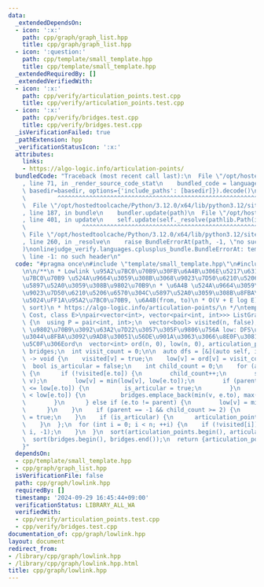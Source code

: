 ```yaml
---
data:
  _extendedDependsOn:
  - icon: ':x:'
    path: cpp/graph/graph_list.hpp
    title: cpp/graph/graph_list.hpp
  - icon: ':question:'
    path: cpp/template/small_template.hpp
    title: cpp/template/small_template.hpp
  _extendedRequiredBy: []
  _extendedVerifiedWith:
  - icon: ':x:'
    path: cpp/verify/articulation_points.test.cpp
    title: cpp/verify/articulation_points.test.cpp
  - icon: ':x:'
    path: cpp/verify/bridges.test.cpp
    title: cpp/verify/bridges.test.cpp
  _isVerificationFailed: true
  _pathExtension: hpp
  _verificationStatusIcon: ':x:'
  attributes:
    links:
    - https://algo-logic.info/articulation-points/
  bundledCode: "Traceback (most recent call last):\n  File \"/opt/hostedtoolcache/Python/3.12.0/x64/lib/python3.12/site-packages/onlinejudge_verify/documentation/build.py\"\
    , line 71, in _render_source_code_stat\n    bundled_code = language.bundle(stat.path,\
    \ basedir=basedir, options={'include_paths': [basedir]}).decode()\n          \
    \         ^^^^^^^^^^^^^^^^^^^^^^^^^^^^^^^^^^^^^^^^^^^^^^^^^^^^^^^^^^^^^^^^^^^^^^^^^^^^^^^^^\n\
    \  File \"/opt/hostedtoolcache/Python/3.12.0/x64/lib/python3.12/site-packages/onlinejudge_verify/languages/cplusplus.py\"\
    , line 187, in bundle\n    bundler.update(path)\n  File \"/opt/hostedtoolcache/Python/3.12.0/x64/lib/python3.12/site-packages/onlinejudge_verify/languages/cplusplus_bundle.py\"\
    , line 401, in update\n    self.update(self._resolve(pathlib.Path(included), included_from=path))\n\
    \                ^^^^^^^^^^^^^^^^^^^^^^^^^^^^^^^^^^^^^^^^^^^^^^^^^^^^^^^^^\n \
    \ File \"/opt/hostedtoolcache/Python/3.12.0/x64/lib/python3.12/site-packages/onlinejudge_verify/languages/cplusplus_bundle.py\"\
    , line 260, in _resolve\n    raise BundleErrorAt(path, -1, \"no such header\"\
    )\nonlinejudge_verify.languages.cplusplus_bundle.BundleErrorAt: template/small_template.hpp:\
    \ line -1: no such header\n"
  code: "#pragma once\n#include \"template/small_template.hpp\"\n#include \"graph/graph_list.hpp\"\
    \n\n/**\n * Lowlink \u95A2\u7BC0\u70B9\u30FB\u6A4B\u306E\u5217\u6319\n * \u95A2\
    \u7BC0\u70B9 \u524A\u9664\u3059\u308B\u3068\u9023\u7D50\u6210\u5206\u6570\u304C\
    \u5897\u52A0\u3059\u308B\u9802\u70B9\n * \u6A4B \u524A\u9664\u3059\u308B\u3068\
    \u9023\u7D50\u6210\u5206\u6570\u304C\u5897\u52A0\u3059\u308B\u8FBA\n * \u8FD4\u308A\
    \u5024\uFF1A\u95A2\u7BC0\u70B9, \u6A4B(from, to)\n * O(V + E log E) (Lowlink +\
    \ sort)\n * https://algo-logic.info/articulation-points/\n */\ntemplate<class\
    \ Cost, class E>\npair<vector<int>, vector<pair<int, int>>> ListGraph<Cost, E>::lowlink()\
    \ {\n  using P = pair<int, int>;\n  vector<bool> visited(n, false);\n  // ord:\
    \ \u9802\u70B9\u3092\u63A2\u7D22\u3057\u305F\u9806\u756A low: DFS\u6728\u306B\u306A\
    \u3044\u8FBA\u3092\u9AD8\u30051\u56DE\u901A\u3063\u3066\u8E0F\u3081\u308B\u6700\
    \u5C0F\u306Eord\n  vector<int> ord(n, 0), low(n, 0), articulation_points;\n  vector<P>\
    \ bridges;\n  int visit_count = 0;\n\n  auto dfs = [&](auto self, int v, int parent)\
    \ -> void {\n    visited[v] = true;\n    low[v] = ord[v] = visit_count++;\n  \
    \  bool is_articular = false;\n    int child_count = 0;\n    for (auto &e: adj[v])\
    \ {\n      if (!visited[e.to]) {\n        child_count++;\n        self(self, e.to,\
    \ v);\n        low[v] = min(low[v], low[e.to]);\n        if (parent != -1 && ord[v]\
    \ <= low[e.to]) {\n          is_articular = true;\n        }\n        if (ord[v]\
    \ < low[e.to]) {\n          bridges.emplace_back(min(v, e.to), max(v, e.to));\n\
    \        }\n      } else if (e.to != parent) {\n        low[v] = min(low[v], ord[e.to]);\n\
    \      }\n    }\n    if (parent == -1 && child_count >= 2) {\n      is_articular\
    \ = true;\n    }\n    if (is_articular) {\n      articulation_points.emplace_back(v);\n\
    \    }\n  };\n  for (int i = 0; i < n; ++i) {\n    if (!visited[i]) {\n      dfs(dfs,\
    \ i, -1);\n    }\n  }\n  sort(articulation_points.begin(), articulation_points.end());\n\
    \  sort(bridges.begin(), bridges.end());\n  return {articulation_points, bridges};\n\
    }"
  dependsOn:
  - cpp/template/small_template.hpp
  - cpp/graph/graph_list.hpp
  isVerificationFile: false
  path: cpp/graph/lowlink.hpp
  requiredBy: []
  timestamp: '2024-09-29 16:45:44+09:00'
  verificationStatus: LIBRARY_ALL_WA
  verifiedWith:
  - cpp/verify/articulation_points.test.cpp
  - cpp/verify/bridges.test.cpp
documentation_of: cpp/graph/lowlink.hpp
layout: document
redirect_from:
- /library/cpp/graph/lowlink.hpp
- /library/cpp/graph/lowlink.hpp.html
title: cpp/graph/lowlink.hpp
---
```

